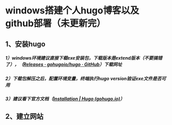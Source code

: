 # windows搭建个人hugo博客以及github部署（未更新完）

## 1、安装hugo

##### 1）windows环境建议直接下载exe安装包，下载版本是extend版本（不要搞错了），（[Releases · gohugoio/hugo · GitHub](https://github.com/gohugoio/hugo/releases/)）下载网址

##### 2）下载包解压之后，配置环境变量，终端执行hugo version验证exe文件是否可用

##### 3）建议看下官方文档（[Installation | Hugo (gohugo.io)](https://gohugo.io/categories/installation/)）

## 2、建立网站



